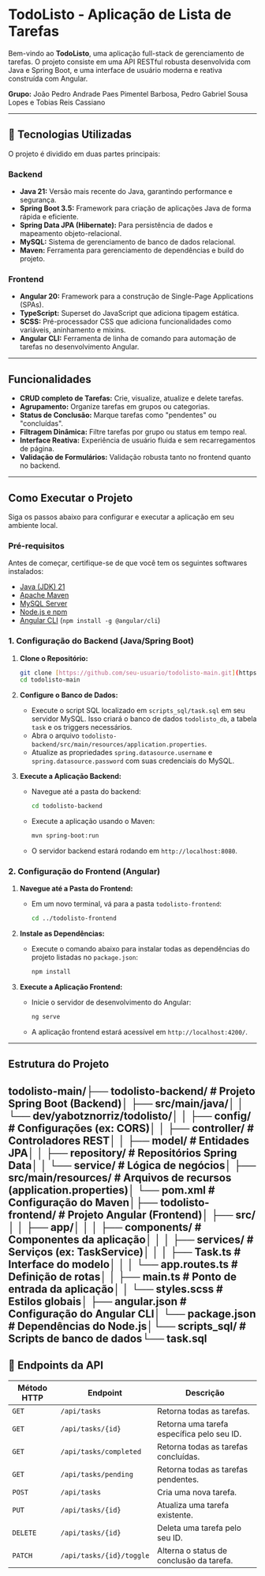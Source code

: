 # TodoListo - Aplicação de Lista de Tarefas

Bem-vindo ao **TodoListo**, uma aplicação full-stack de gerenciamento de tarefas. O projeto consiste em uma API RESTful robusta desenvolvida com Java e Spring Boot, e uma interface de usuário moderna e reativa construída com Angular.

**Grupo:** João Pedro Andrade Paes Pimentel Barbosa, Pedro Gabriel Sousa Lopes e Tobias Reis Cassiano

---

## 🚀 Tecnologias Utilizadas

O projeto é dividido em duas partes principais:

### **Backend**
* **Java 21:** Versão mais recente do Java, garantindo performance e segurança.
* **Spring Boot 3.5:** Framework para criação de aplicações Java de forma rápida e eficiente.
* **Spring Data JPA (Hibernate):** Para persistência de dados e mapeamento objeto-relacional.
* **MySQL:** Sistema de gerenciamento de banco de dados relacional.
* **Maven:** Ferramenta para gerenciamento de dependências e build do projeto.

### **Frontend**
* **Angular 20:** Framework para a construção de Single-Page Applications (SPAs).
* **TypeScript:** Superset do JavaScript que adiciona tipagem estática.
* **SCSS:** Pré-processador CSS que adiciona funcionalidades como variáveis, aninhamento e mixins.
* **Angular CLI:** Ferramenta de linha de comando para automação de tarefas no desenvolvimento Angular.

---

## Funcionalidades

* **CRUD completo de Tarefas:** Crie, visualize, atualize e delete tarefas.
* **Agrupamento:** Organize tarefas em grupos ou categorias.
* **Status de Conclusão:** Marque tarefas como "pendentes" ou "concluídas".
* **Filtragem Dinâmica:** Filtre tarefas por grupo ou status em tempo real.
* **Interface Reativa:** Experiência de usuário fluida e sem recarregamentos de página.
* **Validação de Formulários:** Validação robusta tanto no frontend quanto no backend.

---

## Como Executar o Projeto

Siga os passos abaixo para configurar e executar a aplicação em seu ambiente local.

### **Pré-requisitos**

Antes de começar, certifique-se de que você tem os seguintes softwares instalados:
* [Java (JDK) 21](https://www.oracle.com/java/technologies/downloads/#java21)
* [Apache Maven](https://maven.apache.org/download.cgi)
* [MySQL Server](https://dev.mysql.com/downloads/mysql/)
* [Node.js e npm](https://nodejs.org/)
* [Angular CLI](https://angular.dev/tools/cli) (`npm install -g @angular/cli`)

### **1. Configuração do Backend (Java/Spring Boot)**

1.  **Clone o Repositório:**
    ```bash
    git clone [https://github.com/seu-usuario/todolisto-main.git](https://github.com/seu-usuario/todolisto-main.git)
    cd todolisto-main
    ```

2.  **Configure o Banco de Dados:**
    * Execute o script SQL localizado em `scripts_sql/task.sql` em seu servidor MySQL. Isso criará o banco de dados `todolisto_db`, a tabela `task` e os triggers necessários.
    * Abra o arquivo `todolisto-backend/src/main/resources/application.properties`.
    * Atualize as propriedades `spring.datasource.username` e `spring.datasource.password` com suas credenciais do MySQL.

3.  **Execute a Aplicação Backend:**
    * Navegue até a pasta do backend:
        ```bash
        cd todolisto-backend
        ```
    * Execute a aplicação usando o Maven:
        ```bash
        mvn spring-boot:run
        ```
    * O servidor backend estará rodando em `http://localhost:8080`.

### **2. Configuração do Frontend (Angular)**

1.  **Navegue até a Pasta do Frontend:**
    * Em um novo terminal, vá para a pasta `todolisto-frontend`:
        ```bash
        cd ../todolisto-frontend
        ```

2.  **Instale as Dependências:**
    * Execute o comando abaixo para instalar todas as dependências do projeto listadas no `package.json`:
        ```bash
        npm install
        ```

3.  **Execute a Aplicação Frontend:**
    * Inicie o servidor de desenvolvimento do Angular:
        ```bash
        ng serve
        ```
    * A aplicação frontend estará acessível em `http://localhost:4200/`.

---

## Estrutura do Projeto

todolisto-main/├── todolisto-backend/        # Projeto Spring Boot (Backend)│   ├── src/main/java/│   │   └── dev/yabotznorriz/todolisto/│   │       ├── config/       # Configurações (ex: CORS)│   │       ├── controller/   # Controladores REST│   │       ├── model/        # Entidades JPA│   │       ├── repository/   # Repositórios Spring Data│   │       └── service/      # Lógica de negócios│   ├── src/main/resources/   # Arquivos de recursos (application.properties)│   └── pom.xml               # Configuração do Maven│├── todolisto-frontend/       # Projeto Angular (Frontend)│   ├── src/│   │   ├── app/│   │   │   ├── components/   # Componentes da aplicação│   │   │   ├── services/     # Serviços (ex: TaskService)│   │   │   ├── Task.ts       # Interface do modelo│   │   │   └── app.routes.ts # Definição de rotas│   │   ├── main.ts           # Ponto de entrada da aplicação│   │   └── styles.scss       # Estilos globais│   ├── angular.json          # Configuração do Angular CLI│   └── package.json          # Dependências do Node.js│└── scripts_sql/              # Scripts de banco de dados└── task.sql
---

## 🔌 Endpoints da API

| Método HTTP | Endpoint                  | Descrição                                 |
|-------------|---------------------------|-------------------------------------------|
| `GET`       | `/api/tasks`              | Retorna todas as tarefas.                 |
| `GET`       | `/api/tasks/{id}`         | Retorna uma tarefa específica pelo seu ID.|
| `GET`       | `/api/tasks/completed`    | Retorna todas as tarefas concluídas.      |
| `GET`       | `/api/tasks/pending`      | Retorna todas as tarefas pendentes.       |
| `POST`      | `/api/tasks`              | Cria uma nova tarefa.                     |
| `PUT`       | `/api/tasks/{id}`         | Atualiza uma tarefa existente.            |
| `DELETE`    | `/api/tasks/{id}`         | Deleta uma tarefa pelo seu ID.            |
| `PATCH`     | `/api/tasks/{id}/toggle`  | Alterna o status de conclusão da tarefa.|
